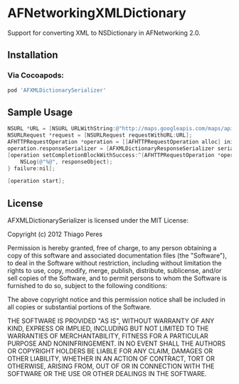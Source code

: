 AFNetworkingXMLDictionary
=========================
Support for converting XML to NSDictionary in AFNetworking 2.0.

## Installation

### Via Cocoapods:

```bash
pod 'AFXMLDictionarySerializer'
```

## Sample Usage

```objective-c
NSURL *URL = [NSURL URLWithString:@"http://maps.googleapis.com/maps/api/directions/xml?origin=Toronto&destination=Montreal&sensor=false"];
NSURLRequest *request = [NSURLRequest requestWithURL:URL];
AFHTTPRequestOperation *operation = [[AFHTTPRequestOperation alloc] initWithRequest:request];
operation.responseSerializer = [AFXMLDictionaryResponseSerializer serializer];
[operation setCompletionBlockWithSuccess:^(AFHTTPRequestOperation *operation, id responseObject) {
	NSLog(@"%@", responseObject);
} failure:nil];

[operation start];
```
## License

AFXMLDictionarySerializer is licensed under the MIT License:

  Copyright (c) 2012 Thiago Peres

  Permission is hereby granted, free of charge, to any person obtaining a copy
  of this software and associated documentation files (the "Software"), to deal
  in the Software without restriction, including without limitation the rights
  to use, copy, modify, merge, publish, distribute, sublicense, and/or sell
  copies of the Software, and to permit persons to whom the Software is
  furnished to do so, subject to the following conditions:

  The above copyright notice and this permission notice shall be included in
  all copies or substantial portions of the Software.

  THE SOFTWARE IS PROVIDED "AS IS", WITHOUT WARRANTY OF ANY KIND, EXPRESS OR
  IMPLIED, INCLUDING BUT NOT LIMITED TO THE WARRANTIES OF MERCHANTABILITY,
  FITNESS FOR A PARTICULAR PURPOSE AND NONINFRINGEMENT. IN NO EVENT SHALL THE
  AUTHORS OR COPYRIGHT HOLDERS BE LIABLE FOR ANY CLAIM, DAMAGES OR OTHER
  LIABILITY, WHETHER IN AN ACTION OF CONTRACT, TORT OR OTHERWISE, ARISING FROM,
  OUT OF OR IN CONNECTION WITH THE SOFTWARE OR THE USE OR OTHER DEALINGS IN
  THE SOFTWARE.
